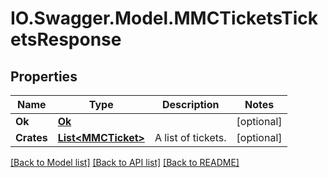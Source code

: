 # IO.Swagger.Model.MMCTicketsTicketsResponse
## Properties

Name | Type | Description | Notes
------------ | ------------- | ------------- | -------------
**Ok** | [**Ok**](Ok.md) |  | [optional] 
**Crates** | [**List&lt;MMCTicket&gt;**](MMCTicket.md) | A list of tickets. | [optional] 

[[Back to Model list]](../README.md#documentation-for-models) [[Back to API list]](../README.md#documentation-for-api-endpoints) [[Back to README]](../README.md)

